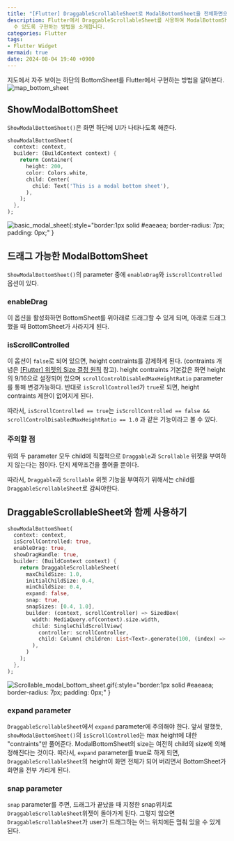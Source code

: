 ```yaml
---
title: "[Flutter] DraggableScrollableSheet로 ModalBottomSheet을 전체화면으로 드래그 가능하도록 만들기"
description: Flutter에서 DraggableScrollableSheet를 사용하여 ModalBottomSheet를 전체 화면으로 드래그할
  수 있도록 구현하는 방법을 소개합니다.
categories: Flutter
tags:
- Flutter Widget
mermaid: true
date: 2024-08-04 19:40 +0900
---
```

지도에서 자주 보이는 하단의 BottomSheet를 Flutter에서 구현하는 방법을 알아본다.
![map_bottom_sheet](/assets/img/showModalBottomSheet/map_bottom_sheet.png)

## ShowModalBottomSheet
`ShowModalBottomSheet()`은 화면 하단에 UI가 나타나도록 해준다.

```dart
showModalBottomSheet(
  context: context,
  builder: (BuildContext context) {
    return Container(
      height: 200,
      color: Colors.white,
      child: Center(
        child: Text('This is a modal bottom sheet'),
      ),
    );
  },
);
```

![basic_modal_sheet](/assets/img/showModalBottomSheet/basic_modal_sheet.png){:style="border:1px solid #eaeaea; border-radius: 7px; padding: 0px;" }

## 드래그 가능한 ModalBottomSheet
`ShowModalBottomSheet()`의 parameter 중에 `enableDrag`와 `isScrollControlled`옵션이 있다. 

### enableDrag
이 옵션을 활성화하면 BottomSheet를 위아래로 드래그할 수 있게 되며, 아래로 드래그했을 때 BottomSheet가 사라지게 된다.

### isScrollControlled
이 옵션이 `false`로 되어 있으면, height contraints를 강제하게 된다. (contraints 개념은 [[Flutter] 위젯의 Size 결정 원칙](/posts/flutter_size/) 참고). height contraints 기본값은 화면 height의 9/16으로 설정되어 있으며 `scrollControlDisabledMaxHeightRatio` parameter를 통해 변경가능하다.
반대로 `isScrollControlled`가 `true`로 되면, height contraints 제한이 없어지게 된다.

따라서, `isScrollControlled == true`는 `isScrollControlled == false && scrollControlDisabledMaxHeightRatio == 1.0` 과 같은 기능이라고 볼 수 있다.

### 주의할 점
위의 두 parameter 모두 child에 직접적으로 `Draggable`과 `Scrollable` 위젯을 부여하지 않는다는 점이다. 단지 제약조건을 풀어줄 뿐이다.

따라서, `Draggable`과 `Scrollable` 위젯 기능을 부여하기 위해서는 child를 `DraggableScrollableSheet`로 감싸야한다.

## DraggableScrollableSheet와 함께 사용하기
```dart
showModalBottomSheet(
  context: context,
  isScrollControlled: true,
  enableDrag: true,
  showDragHandle: true,
  builder: (BuildContext context) {
    return DraggableScrollableSheet(
      maxChildSize: 1.0,
      initialChildSize: 0.4,
      minChildSize: 0.4,
      expand: false,
      snap: true,
      snapSizes: [0.4, 1.0],
      builder: (context, scrollController) => SizedBox(
        width: MediaQuery.of(context).size.width,
        child: SingleChildScrollView(
          controller: scrollController,
          child: Column( children: List<Text>.generate(100, (index) => Text("hello..?"))),
        ),
      )
    );
  },
);
```
![Scrollable_modal_bottom_sheet.gif](/assets/img/showModalBottomSheet/Scrollable_modal_bottom_sheet.gif){:style="border:1px solid #eaeaea; border-radius: 7px; padding: 0px;" }

### expand parameter
`DraggableScrollableSheet`에서 `expand` parameter에 주의해야 한다. 앞서 말했듯, `showModalBottomSheet()`의 `isScrollControlled`는 max height에 대한 "contraints"만 풀어준다. ModalBottomSheet의 size는 여전히 child의 size에 의해 정해진다는 것이다.
따라서, `expand` parameter를 true로 하게 되면, `DraggableScrollableSheet`의 height이 화면 전체가 되어 버리면서 BottomSheet가 화면을 전부 가리게 된다.

### snap parameter
`snap` parameter를 주면, 드래그가 끝났을 때 지정한 snap위치로 `DraggableScrollableSheet`위젯이 돌아가게 된다. 그렇지 않으면 `DraggableScrollableSheet`가 user가 드래그하는 어느 위치에든 멈춰 있을 수 있게 된다.
